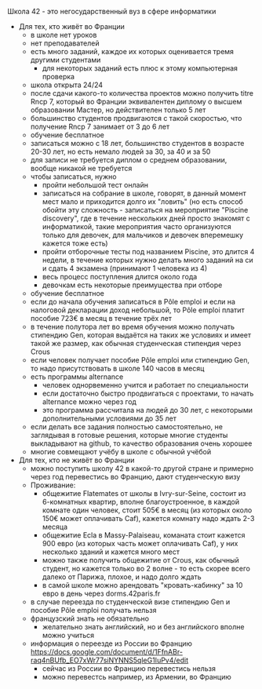 Школа 42 - это негосударственный вуз в сфере информатики
* Для тех, кто живёт во Франции
  + в школе нет уроков
  + нет преподавателей
  + есть много заданий, каждое их которых оценивается тремя другими студентами
    - для некоторых заданий есть плюс к этому компьютерная проверка
  + школа открыта 24/24
  + после сдачи какого-то количества проектов можно получить titre Rncp 7, который во Франции эквивалентен диплому о высшем образовании Мастер, но действителен только 5 лет
  + большинство студентов продвигаются с такой скоростью, что получение Rncp 7 занимает от 3 до 6 лет
  + обучение бесплатное
  + записаться можно с 18 лет, большинство студентов в возрасте 20-30 лет, но есть немало людей за 30, за 40 и за 50
  + для записи не требуется диплом о среднем образовании, вообще никакой не требуется
  + чтобы записаться, нужно
    - пройти небольшой тест онлайн 
    - записаться на собрание в школе, говорят, в данный момент мест мало и приходится долго их "ловить" (но есть способ обойти эту сложность - записаться на мероприятие "Piscine discovery", где в течение нескольких дней просто знакомят с информатикой, такие мероприятия часто организуются только для девочек, для мальчиков и девочек вперемешку кажется тоже есть)
    - пройти отборочные тесты под названием Piscine, это длится 4 недели, в течение которых нужно делать много заданий на си и сдать 4 экзамена (принимают 1 человека из 4)
    - весь процесс поступления длится около года
    - девочкам есть некоторые преимущества при отборе
  + обучение бесплатное
  + если до начала обучения записаться в Pôle emploi и если на налоговой декларации доход небольшой, то Pôle emploi платит пособие 723€ в месяц в течение трёх лет
  + в течение полутора лет во время обучения можно получать стипендию Gen, которая выдаётся на таких же условиях и имеет такой же размер, как обычная студенческая стипендия через Crous 
  + если человек получает пособие Pôle emploi или стипендию Gen, то надо присутствовать в школе 140 часов в месяц 
  + есть программы alternance
    + человек однорвеменно учится и работает по специальности
    + если достаточно быстро продвигаться с проектами, то начать alternance можно через год
    + это программа рассчитала на людей до 30 лет, с некоторыми дополнительными условиями до 35 лет 
  + если делать все задания полностью самостоятельно, не заглядывая в готовые решения, которые многие студенты выкладывают на github, то качество образования очень хорошее
  + многие совмещают учёбу в школе с обычной учёбой 
* Для тех, кто не живёт во Франции
  + можно поступить школу 42 в какой-то другой стране и примерно через год перевестись во Францию, дают студенческую визу
  + Проживание:
    - общежитие Flatemates от школы в Ivry-sur-Seine, состоит из 6-комнатных квартир, вполне благоустроенное, в каждой комнате один человек, стоит 505€ в месяц (из которых около 150€ может оплачивать Caf), кажется комнату надо ждать 2-3 месяца
    - общежитие Ecla в Massy-Palaiseau, команата стоит кажется 900 евро (из которых часть может оплачивать Caf), у них несколько зданий и кажется много мест 
    - можно также получить общежитие от Crous, как обычный студент, но кажется только во 2 волне - то есть скорее всего далеко от Парижа, плохое, и надо долго ждать
    - в самой школе можно арендовать "кровать-кабинку" за 10 евро в день через dorms.42paris.fr
  + в случае переезда по студенческой визе стипендию Gen и пособие Pôle emploi получать нельзя
  + французский знать не обязательно
    - желательно знать английский, но и без английского вполне можно учиться
  + информация о переезде из России во Францию https://docs.google.com/document/d/1FfnABr-raq4nBUfb_EO7xWr77siNYNNS5qleG1IuPv4/edit
    - сейчас из России во Францию перевестись нельзя
    - можно перевестсь например, из Армении, во Францию
